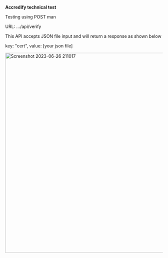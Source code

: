 <b>Accredify technical test</b>

Testing using POST man 

URL: .../api/verify

This API accepts JSON file input and will return a response as shown below

key: "cert", value: [your json file]

<img width="641" alt="Screenshot 2023-06-26 211017" src="https://github.com/Iztcy/accredify-tech-test/assets/70679485/3d895418-34a6-4d00-b0de-29d7282ade10">





